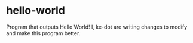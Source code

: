 # hello-world
Program that outputs Hello World!
I, ke-dot are writing changes to modify and make this program better.
